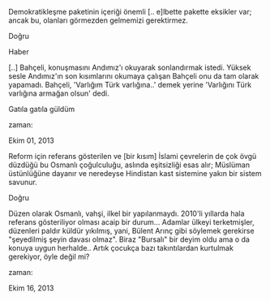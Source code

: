 Demokratikleşme paketinin içeriği önemli [.. e]lbette pakette eksikler var; ancak bu, olanları görmezden gelmemizi 
gerektirmez.

Doğru 

Haber

[..] Bahçeli, konuşmasını Andımız'ı okuyarak sonlandırmak istedi. Yüksek sesle Andımız'ın son kısımlarını okumaya çalışan Bahçeli onu da tam olarak yapamadı. Bahçeli, 'Varlığım Türk varlığına..' demek yerine 'Varlığını Türk varlığına armağan olsun' dedi.

Gatıla gatıla güldüm








zaman:

Ekim 01, 2013

Reform için referans gösterilen ve [bir kısım] İslami çevrelerin de çok övgü düzdüğü bu Osmanlı çoğulculuğu, aslında eşitsizliği esas alır; Müslüman üstünlüğüne dayanır ve neredeyse Hindistan kast sistemine yakın bir sistem savunur.

Doğru

Düzen olarak Osmanlı, vahşi, ilkel bir yapılanmaydı. 2010'li yıllarda hala referans gösteriliyor olması acaip bir durum... Adamlar ülkeyi terketmişler, düzenleri paldır küldür yıkılmış, yani, Bülent Arınç gibi söylemek gerekirse "şeyedilmiş şeyin davası olmaz". Biraz "Bursalı" bir deyim oldu ama o da konuya uygun herhalde.. Artık çocukça bazı takıntılardan kurtulmak gerekiyor, öyle değil mi?








zaman:

Ekim 16, 2013










